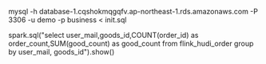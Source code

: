 mysql -h database-1.cqshokmqgqfv.ap-northeast-1.rds.amazonaws.com -P 3306 -u demo -p business < init.sql

spark.sql("select user_mail,goods_id,COUNT(order_id) as order_count,SUM(good_count) as good_count from flink_hudi_order group by user_mail, goods_id").show()